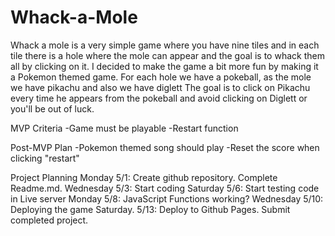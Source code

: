 # Whack-a-Mole 

Whack a mole is a very simple game where you have nine tiles and in each tile there is a hole where the mole can appear and the goal is to whack them all by clicking on it. 
I decided to make the game a bit more fun by making it a Pokemon themed game.
For each hole we have a pokeball, as the mole we have pikachu and also we have diglett 
The goal is to click on Pikachu every time he appears from the pokeball and avoid clicking on Diglett or you'll be out of luck.

MVP Criteria
-Game must be playable
-Restart function 

Post-MVP Plan 
-Pokemon themed song should play
-Reset the score when clicking "restart" 

Project Planning 
Monday 5/1: Create github repository. Complete Readme.md.
Wednesday 5/3: Start coding 
Saturday 5/6: Start testing code in Live server
Monday 5/8: JavaScript Functions working?
Wednesday 5/10: Deploying the game
Saturday. 5/13: Deploy to Github Pages. Submit completed project.  